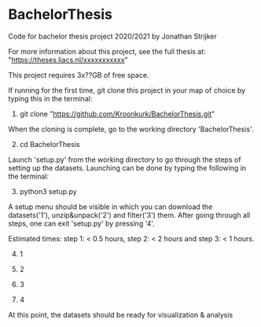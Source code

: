# BachelorThesis
Code for bachelor thesis project 2020/2021 by Jonathan Strijker

For more information about this project, see the full thesis at: "https://theses.liacs.nl/xxxxxxxxxxx"

This project requires 3x??GB of free space.

If running for the first time, git clone this project in your map of choice by typing this in the terminal:
1. git clone "https://github.com/Kroonkurk/BachelorThesis.git"

When the cloning is complete, go to the working directory 'BachelorThesis'.

2. cd BachelorThesis 

Launch 'setup.py' from the working directory to go through the steps of setting up the datasets. Launching can be done by typing the following in the terminal:

3. python3 setup.py

A setup menu should be visible in which you can download the datasets('1'), unzip&unpack('2') and filter('3') them. After going through all steps, one can exit 'setup.py' by pressing '4'. 

Estimated times: step 1: < 0.5 hours, step 2: < 2 hours and step 3: < 1 hours.

4. 1

5. 2

6. 3

7. 4

At this point, the datasets should be ready for visualization & analysis
